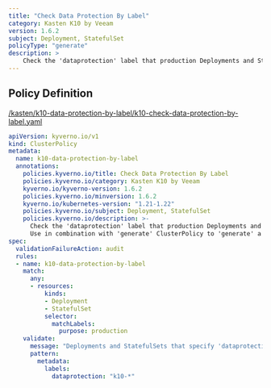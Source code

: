 ```yaml
---
title: "Check Data Protection By Label"
category: Kasten K10 by Veeam
version: 1.6.2
subject: Deployment, StatefulSet
policyType: "generate"
description: >
    Check the 'dataprotection' label that production Deployments and StatefulSet have a named K10 Policy. Use in combination with 'generate' ClusterPolicy to 'generate' a specific K10 Policy by name.
---
```


## Policy Definition
<a href="https://github.com/kyverno/policies/raw/main//kasten/k10-data-protection-by-label/k10-check-data-protection-by-label.yaml" target="-blank">/kasten/k10-data-protection-by-label/k10-check-data-protection-by-label.yaml</a>

```yaml
apiVersion: kyverno.io/v1
kind: ClusterPolicy
metadata:
  name: k10-data-protection-by-label
  annotations:
    policies.kyverno.io/title: Check Data Protection By Label
    policies.kyverno.io/category: Kasten K10 by Veeam
    kyverno.io/kyverno-version: 1.6.2
    policies.kyverno.io/minversion: 1.6.2
    kyverno.io/kubernetes-version: "1.21-1.22"
    policies.kyverno.io/subject: Deployment, StatefulSet
    policies.kyverno.io/description: >-
      Check the 'dataprotection' label that production Deployments and StatefulSet have a named K10 Policy.
      Use in combination with 'generate' ClusterPolicy to 'generate' a specific K10 Policy by name.
spec:
  validationFailureAction: audit
  rules:
  - name: k10-data-protection-by-label
    match:
      any: 
      - resources:
          kinds:
          - Deployment
          - StatefulSet
          selector:
            matchLabels:
              purpose: production
    validate:
      message: "Deployments and StatefulSets that specify 'dataprotection' label must have a valid k10-?* name (use labels: dataprotection: k10-<policyname>)"
      pattern:
        metadata:
          labels:
            dataprotection: "k10-*"

```
